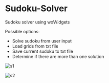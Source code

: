 # Sudoku-Solver
Sudoku solver using wxWidgets

Possible options:

* Solve sudoku from user input
* Load grids from txt file
* Save current sudoku to txt file
* Determine if there are more than one solution

![s1](https://user-images.githubusercontent.com/52107081/86031732-9213e880-ba36-11ea-8ecb-2b212349740e.PNG)


![s2](https://user-images.githubusercontent.com/52107081/86031779-9f30d780-ba36-11ea-81b8-56c297a9e650.PNG)

